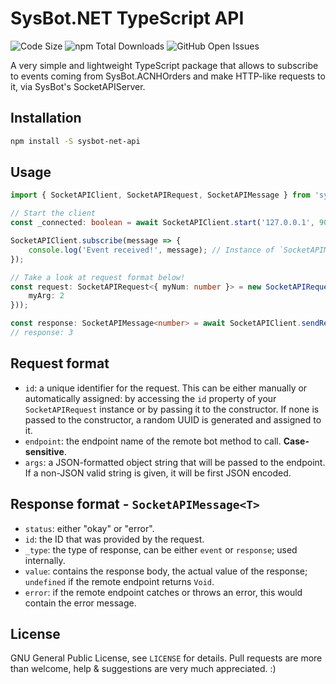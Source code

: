 # SysBot.NET TypeScript API

![Code Size](https://img.shields.io/github/languages/code-size/fehniix/sysbot-net-api)
![npm Total Downloads](https://img.shields.io/npm/dt/sysbot-net-api)
![GitHub Open Issues](https://img.shields.io/github/issues-raw/fehniix/sysbot-net-api)

A very simple and lightweight TypeScript package that allows to subscribe to events coming from SysBot.ACNHOrders and make HTTP-like requests to it, via SysBot's SocketAPIServer.

## Installation

```bash
npm install -S sysbot-net-api
```

## Usage

```typescript
import { SocketAPIClient, SocketAPIRequest, SocketAPIMessage } from 'sysbot-net-api';

// Start the client
const _connected: boolean = await SocketAPIClient.start('127.0.0.1', 9001);

SocketAPIClient.subscribe(message => {
    console.log('Event received!', message); // Instance of `SocketAPIMessage`
});

// Take a look at request format below!
const request: SocketAPIRequest<{ myNum: number }> = new SocketAPIRequest<{ myNum: number }>('addOne', JSON.stringify({
    myArg: 2
}));

const response: SocketAPIMessage<number> = await SocketAPIClient.sendRequest<number>(request, 2000);
// response: 3
```

## Request format

- `id`: a unique identifier for the request. This can be either manually or automatically assigned: by accessing the `id` property of your `SocketAPIRequest` instance or by passing it to the constructor. If none is passed to the constructor, a random UUID is generated and assigned to it.
- `endpoint`: the endpoint name of the remote bot method to call. **Case-sensitive**.
- `args`: a JSON-formatted object string that will be passed to the endpoint. If a non-JSON valid string is given, it will be first JSON encoded.

## Response format - `SocketAPIMessage<T>`

- `status`: either "okay" or "error".
- `id`: the ID that was provided by the request.
- `_type`: the type of response, can be either `event` or `response`; used internally.
- `value`: contains the response body, the actual value of the response; `undefined` if the remote endpoint returns `Void`.
- `error`: if the remote endpoint catches or throws an error, this would contain the error message.

## License

GNU General Public License, see `LICENSE` for details. Pull requests are more than welcome, help & suggestions are very much appreciated. :)
